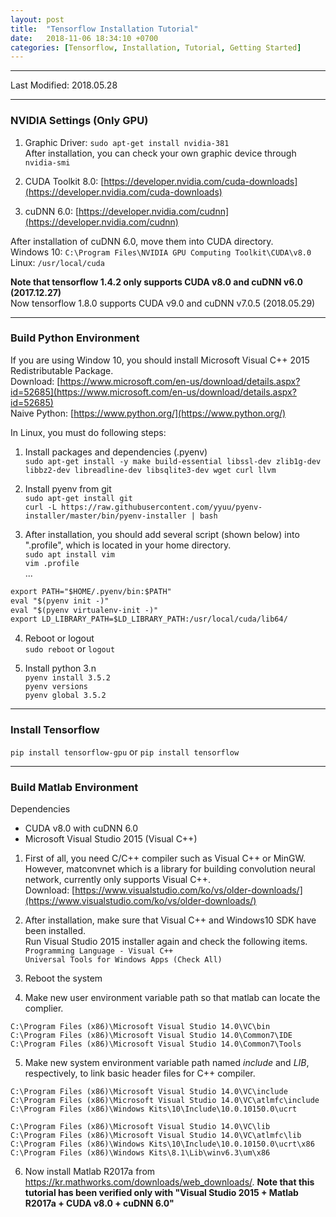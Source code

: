 ```yaml
---
layout: post
title:  "Tensorflow Installation Tutorial"
date:   2018-11-06 18:34:10 +0700
categories: [Tensorflow, Installation, Tutorial, Getting Started]
---
```


---

Last Modified: 2018.05.28

---
### NVIDIA Settings (Only GPU)

1. Graphic Driver: `sudo apt-get install nvidia-381`  
After installation, you can check your own graphic device through `nvidia-smi`

2. CUDA Toolkit 8.0: [https://developer.nvidia.com/cuda-downloads](https://developer.nvidia.com/cuda-downloads) 

3. cuDNN 6.0: [https://developer.nvidia.com/cudnn](https://developer.nvidia.com/cudnn)

After installation of cuDNN 6.0, move them into CUDA directory.  
Windows 10: `C:\Program Files\NVIDIA GPU Computing Toolkit\CUDA\v8.0`  
Linux: `/usr/local/cuda`

**Note that tensorflow 1.4.2 only supports CUDA v8.0 and cuDNN v6.0 (2017.12.27)**  
Now tensorflow 1.8.0 supports CUDA v9.0 and cuDNN v7.0.5 (2018.05.29)  

---
### Build Python Environment

If you are using Window 10, you should install Microsoft Visual C++ 2015 Redistributable Package.  
Download: [https://www.microsoft.com/en-us/download/details.aspx?id=52685](https://www.microsoft.com/en-us/download/details.aspx?id=52685)  
Naive Python: [https://www.python.org/](https://www.python.org/)

In Linux, you must do following steps:

1. Install packages and dependencies (.pyenv)  
`sudo apt-get install -y make build-essential libssl-dev zlib1g-dev libbz2-dev libreadline-dev libsqlite3-dev wget curl llvm`

2. Install pyenv from git  
`sudo apt-get install git`  
`curl -L https://raw.githubusercontent.com/yyuu/pyenv-installer/master/bin/pyenv-installer | bash`

3. After installation, you should add several script (shown below) into ".profile", which is located in your home directory.  
`sudo apt install vim`  
`vim .profile`  
...  
```html
export PATH="$HOME/.pyenv/bin:$PATH"  
eval "$(pyenv init -)"  
eval "$(pyenv virtualenv-init -)"  
export LD_LIBRARY_PATH=$LD_LIBRARY_PATH:/usr/local/cuda/lib64/  
```

4. Reboot or logout  
`sudo reboot` or `logout`

5. Install python 3.n  
`pyenv install 3.5.2`  
`pyenv versions`  
`pyenv global 3.5.2`  

---
### Install Tensorflow

`pip install tensorflow-gpu` or `pip install tensorflow`

---

### Build Matlab Environment

Dependencies
- CUDA v8.0 with cuDNN 6.0
- Microsoft Visual Studio 2015 (Visual C++)

1. First of all, you need C/C\++ compiler such as Visual C\++ or MinGW. However, matconvnet which is a library for building convolution neural network, currently only supports Visual C\++.  
  Download: [https://www.visualstudio.com/ko/vs/older-downloads/](https://www.visualstudio.com/ko/vs/older-downloads/)  
2. After installation, make sure that Visual C++ and Windows10 SDK have been installed.  
  Run Visual Studio 2015 installer again and check the following items.   
  `Programming Language - Visual C++`  
  `Universal Tools for Windows Apps (Check All)`

3. Reboot the system  
4. Make new user environment variable path so that matlab can locate the complier.
```
C:\Program Files (x86)\Microsoft Visual Studio 14.0\VC\bin
C:\Program Files (x86)\Microsoft Visual Studio 14.0\Common7\IDE
C:\Program Files (x86)\Microsoft Visual Studio 14.0\Common7\Tools
```

5. Make new system environment variable path named *include* and *LIB*, respectively, to link basic header files for C++ compiler.
```
C:\Program Files (x86)\Microsoft Visual Studio 14.0\VC\include
C:\Program Files (x86)\Microsoft Visual Studio 14.0\VC\atlmfc\include
C:\Program Files (x86)\Windows Kits\10\Include\10.0.10150.0\ucrt
```
```
C:\Program Files (x86)\Microsoft Visual Studio 14.0\VC\lib
C:\Program Files (x86)\Microsoft Visual Studio 14.0\VC\atlmfc\lib
C:\Program Files (x86)\Windows Kits\10\Include\10.0.10150.0\ucrt\x86
C:\Program Files (x86)\Windows Kits\8.1\Lib\winv6.3\um\x86
```

6. Now install Matlab R2017a from https://kr.mathworks.com/downloads/web_downloads/. **Note that this tutorial has been verified only with "Visual Studio 2015 + Matlab R2017a + CUDA v8.0 + cuDNN 6.0"**
